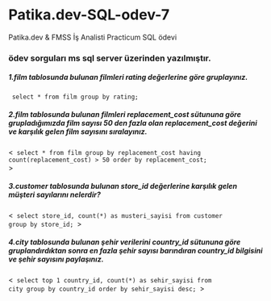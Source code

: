 # Patika.dev-SQL-odev-7
Patika.dev &amp; FMSS İş Analisti Practicum SQL ödevi

### ödev sorguları ms sql server üzerinden yazılmıştır.

##### 1.film tablosunda bulunan filmleri rating değerlerine göre gruplayınız.
<code> select * from film group by rating; </code>

##### 2.film tablosunda bulunan filmleri replacement_cost sütununa göre grupladığımızda film sayısı 50 den fazla olan replacement_cost değerini ve karşılık gelen film sayısını sıralayınız.
<<code> select * from film group by replacement_cost 
having count(replacement_cost) > 50
order by replacement_cost; </code>>

##### 3.customer tablosunda bulunan store_id değerlerine karşılık gelen müşteri sayılarını nelerdir?
<<code> select store_id, count(*) as musteri_sayisi from customer group by store_id; </code>>

##### 4.city tablosunda bulunan şehir verilerini country_id sütununa göre gruplandırdıktan sonra en fazla şehir sayısı barındıran country_id bilgisini ve şehir sayısını paylaşınız. 
<<code> select top 1 country_id, count(*) as sehir_sayisi from city
group by country_id
order by sehir_sayisi desc; </code>>
